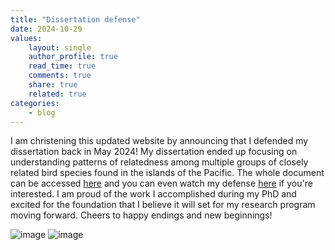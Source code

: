 ```yaml
---
title: "Dissertation defense"
date: 2024-10-29
values:
    layout: single
    author_profile: true
    read_time: true
    comments: true
    share: true
    related: true
categories:
    - blog
---
```


I am christening this updated website by announcing that I defended my dissertation back in May 2024! My dissertation ended up focusing on understanding patterns of relatedness among multiple groups of closely related bird species found in the islands of the Pacific. The whole document can be accessed [here](https://proquest.com/docview/3097678257) and you can even watch my defense [here](https://youtu.be/fD9wlKniLt8?si=F6L9XVtGPye_paUL) if you're interested. I am proud of the work I accomplished during my PhD and excited for the foundation that I believe it will set for my research program moving forward. Cheers to happy endings and new beginnings!

![image](/assets/images/xxx.png)
![image](/assets/images/xxx.png)
